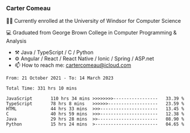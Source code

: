 ### Carter Comeau

🙋‍♂️ Currently enrolled at the University of Windsor for Computer Science

💻 Graduated from George Brown College in Computer Programming & Analysis

- ⚒️ Java / TypeScript / C / Python
- ⚙️ Angular / React / React Native / Ionic / Spring / ASP.net
- 📫 How to reach me: cartercomeau@icloud.com

<!--START_SECTION:waka-->

```text
From: 21 October 2021 - To: 14 March 2023

Total Time: 331 hrs 10 mins

JavaScript       110 hrs 34 mins >>>>>>>>-----------------   33.39 %
TypeScript       78 hrs 8 mins   >>>>>>-------------------   23.59 %
HTML             44 hrs 33 mins  >>>----------------------   13.45 %
C                40 hrs 59 mins  >>>----------------------   12.38 %
Java             29 hrs 28 mins  >>-----------------------   08.90 %
Python           15 hrs 24 mins  >------------------------   04.65 %
```

<!--END_SECTION:waka-->
